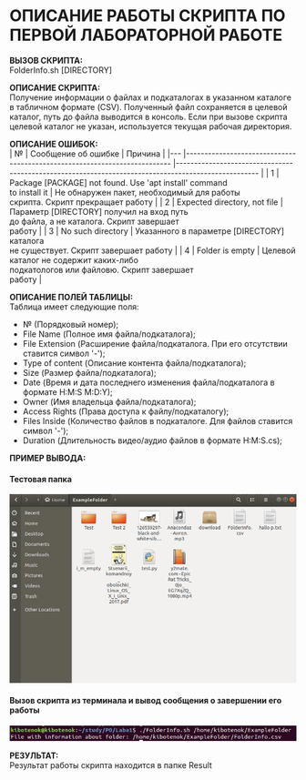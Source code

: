 # ОПИСАНИЕ РАБОТЫ СКРИПТА ПО ПЕРВОЙ ЛАБОРАТОРНОЙ РАБОТЕ  
**ВЫЗОВ СКРИПТА:**  
FolderInfo.sh [DIRECTORY]  

**ОПИСАНИЕ СКРИПТА:**  
Получение информации о файлах и подкаталогах в указанном каталоге в табличном формате (CSV). Полученный файл сохраняется в целевой каталог, путь до файла выводится в консоль. Если при вызове скрипта целевой каталог не указан, используется текущая рабочая директория.

**ОПИСАНИЕ ОШИБОК:**  
| № 	| Сообщение об ошибке                                                      	| Причина                                                                                            	|
|---	|--------------------------------------------------------------------------	|----------------------------------------------------------------------------------------------------	|
| 1 	| Package [PACKAGE] not found. Use 'apt install' command <br>to install it 	| Не обнаружен пакет, необходимый для работы<br>скрипта. Скрипт прекращает работу                    	|
| 2 	| Expected directory, not file                                             	| Параметр [DIRECTORY] получил на вход путь <br>до файла, а не каталога. Скрипт завершает <br>работу 	|
| 3 	| No such directory                                                        	| Указанного в параметре [DIRECTORY] каталога <br>не существует. Скрипт завершает работу             	|
| 4 	| Folder is empty                                                          	| Целевой каталог не содержит каких-либо <br>подкатологов или файловю. Скрипт завершает <br>работу   	|

**ОПИСАНИЕ ПОЛЕЙ ТАБЛИЦЫ:**  
Таблица имеет следующие поля: 
+ № (Порядковый номер);  
+	File Name (Полное имя файла/подкаталога);  
+ File Extension (Расширение файла/подкаталога. При его отсутствии ставится символ '-');  
+ Type of content (Описание контента файла/подкаталога);  
+	Size (Размер файла/подкаталога);  
+	Date (Время и дата последнего изменения файла/подкаталога в формате H:M:S M:D:Y);  
+ Owner (Имя владельца файла/подкаталога);  
+ Access Rights (Права доступа к файлу/подкаталогу);  
+ Files Inside (Количество файлов в подкаталоге. Для файлов ставится символ '-');  
+ Duration (Длительность видео/аудио файлов в формате H:M:S.cs);  

**ПРИМЕР ВЫВОДА:**  
#### Тестовая папка  
![alt text](Screenshots/folder.png "Тестовая папка")
#### Вызов скрипта из терминала и вывод сообщения о завершении его работы  
![alt text](Screenshots/result.png "Вывод сообщения после завершения скрипта")  

**РЕЗУЛЬТАТ:**  
Результат работы скрипта находится в папке Result
